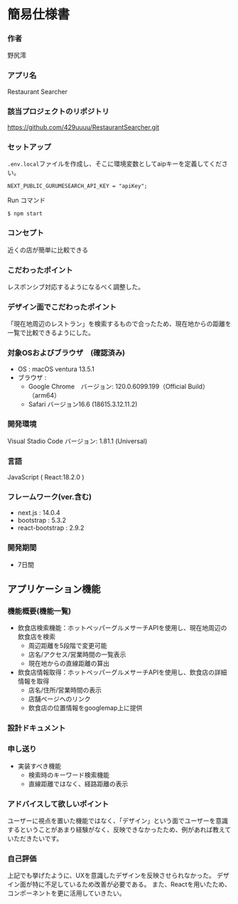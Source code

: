 # 簡易仕様書

### 作者
野尻澪
### アプリ名
Restaurant Searcher

### 該当プロジェクトのリポジトリ
https://github.com/429uuuu/RestaurantSearcher.git

### セットアップ
`.env.local`ファイルを作成し、そこに環境変数としてaipキーを定義してください。
```
NEXT_PUBLIC_GURUMESEARCH_API_KEY = "apiKey";
```

Run コマンド
```
$ npm start
```

### コンセプト
近くの店が簡単に比較できる

### こだわったポイント
レスポンシブ対応するようになるべく調整した。

### デザイン面でこだわったポイント
「現在地周辺のレストラン」を検索するもので合ったため、現在地からの距離を一覧で比較できるようにした。

### 対象OSおよびブラウザ　(確認済み)
- OS : macOS ventura 13.5.1
- ブラウザ : 
  - Google Chrome　バージョン: 120.0.6099.199（Official Build） （arm64）
  - Safari バージョン16.6 (18615.3.12.11.2)

### 開発環境
Visual Stadio Code バージョン: 1.81.1 (Universal)

### 言語
JavaScript ( React:18.2.0 )

### フレームワーク(ver.含む)
- next.js : 14.0.4
- bootstrap : 5.3.2
- react-bootstrap : 2.9.2

### 開発期間
- 7日間

## アプリケーション機能
### 機能概要(機能一覧)
- 飲食店検索機能：ホットペッパーグルメサーチAPIを使用し、現在地周辺の飲食店を検索
  - 周辺距離を5段階で変更可能
  - 店名/アクセス/営業時間の一覧表示
  - 現在地からの直線距離の算出
- 飲食店情報取得：ホットペッパーグルメサーチAPIを使用し、飲食店の詳細情報を取得
  - 店名/住所/営業時間の表示
  - 店舗ページへのリンク
  - 飲食店の位置情報をgooglemap上に提供

### 設計ドキュメント

### 申し送り
- 実装すべき機能
  - 検索時のキーワード検索機能
  - 直線距離ではなく、経路距離の表示 


### アドバイスして欲しいポイント
ユーザーに視点を置いた機能ではなく、「デザイン」という面でユーザーを意識するということがあまり経験がなく、反映できなかったため、例があれば教えていただきたいです。


### 自己評価
上記でも挙げたように、UXを意識したデザインを反映させられなかった。
デザイン面が特に不足しているため改善が必要である。
また、Reactを用いたため、コンポーネントを更に活用していきたい。
